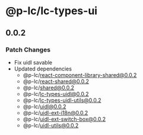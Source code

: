 # @p-lc/lc-types-ui

## 0.0.2

### Patch Changes

- Fix uidl savable
- Updated dependencies
  - @p-lc/react-component-library-shared@0.0.2
  - @p-lc/react-shared@0.0.2
  - @p-lc/shared@0.0.2
  - @p-lc/lc-types-uidl@0.0.2
  - @p-lc/lc-types-uidl-utils@0.0.2
  - @p-lc/uidl@0.0.2
  - @p-lc/uidl-ext-i18n@0.0.2
  - @p-lc/uidl-ext-switch-box@0.0.2
  - @p-lc/uidl-utils@0.0.2
